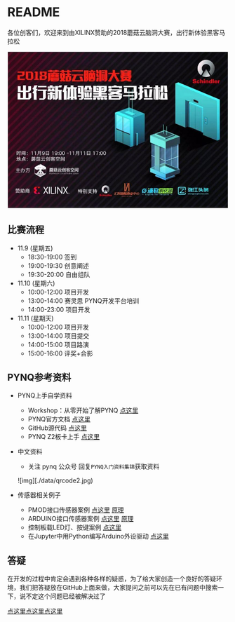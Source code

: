 # README

各位创客们，欢迎来到由XILINX赞助的2018蘑菇云脑洞大赛，出行新体验黑客马拉松 

![haibao](./data/haibao.jpg)

## 比赛流程

-	11.9 (星期五)
	-	18:30-19:00   签到  
	-	19:00-19:30   创意阐述   
	-	19:30-20:00   自由组队   
-	11.10 (星期六)
	-	10:00-12:00   项目开发 
	-	13:00-14:00   赛灵思 PYNQ开发平台培训
	-	14:00-23:00   项目开发
-	11.11 (星期天)
	-	10:00-12:00   项目开发
	-	13:00-14:00   项目提交 
	-	14:00-15:00   项目路演  
	-	15:00-16:00   评奖+合影

## PYNQ参考资料
-	PYNQ上手自学资料
	-	Workshop：从零开始了解PYNQ [点这里](https://github.com/Xilinx/PYNQ_Workshop)
	-	PYNQ官方文档 [点这里](https://pynq.readthedocs.io)
	-	GitHub源代码 [点这里](https://github.com/Xilinx/PYNQ/)
	-	PYNQ Z2板卡上手 [点这里](https://pynq.readthedocs.io/en/v2.3/getting_started/pynq_z2_setup.html)
-	中文资料
	-	关注 pynq 公众号 回复`PYNQ入门资料集锦`获取资料
	
	![img][./data/qrcode2.jpg)
-	传感器相关例子
	-	PMOD接口传感器案例 [点这里](https://github.com/Xilinx/PYNQ/tree/master/boards/Pynq-Z1/base/notebooks/pmod) [原理](https://pynq.readthedocs.io/en/v2.3/pynq_libraries/pmod.html)
	-	ARDUINO接口传感器案例 [点这里](https://github.com/Xilinx/PYNQ/tree/master/boards/Pynq-Z1/base/notebooks/arduino) [原理](https://pynq.readthedocs.io/en/v2.3/pynq_libraries/arduino.html)
	-	控制板载LED灯、按键案例 [点这里](https://github.com/Xilinx/PYNQ/tree/master/boards/Pynq-Z1/base/notebooks/board)
	-	在Jupyter中用Python编写Arduino外设驱动 [点这里](https://github.com/Xilinx/PYNQ/blob/master/boards/Pynq-Z1/base/notebooks/microblaze/microblaze_python_libraries.ipynb)

## 答疑
在开发的过程中肯定会遇到各种各样的疑惑，为了给大家创造一个良好的答疑环境，我们把答疑放在GitHub上面来做，大家提问之前可以先在已有问题中搜索一下，说不定这个问题已经被解决过了

[点这里点这里点这里](https://github.com/MushroomHackathon2018/README/issues/new)
